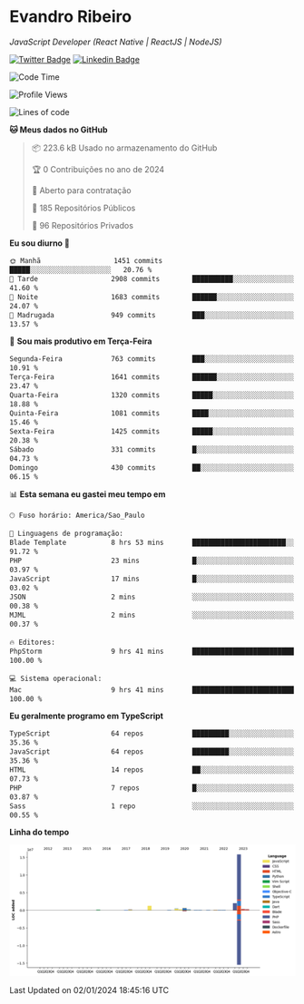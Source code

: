 # Evandro **Ribeiro**

*JavaScript Developer (React Native | ReactJS | NodeJS)*

[![Twitter Badge](https://img.shields.io/badge/-@ribeiroevandro-201B2D?style=flat-square&labelColor=201B2D&logo=twitter&logoColor=white&link=https://twitter.com/ribeiroevandro)](https://twitter.com/ribeiroevandro) 
[![Linkedin Badge](https://img.shields.io/badge/-Evandro%20Ribeiro-201B2D?style=flat-square&logo=Linkedin&logoColor=white&link=https://www.linkedin.com/in/ribeiroevandro)](https://www.linkedin.com/in/ribeiroevandro) 


<!--START_SECTION:waka-->
![Code Time](http://img.shields.io/badge/Code%20Time-3%2C622%20hrs%2045%20mins-blue)

![Profile Views](http://img.shields.io/badge/Visualizac%C3%B5es%20do%20perfil-0-blue)

![Lines of code](https://img.shields.io/badge/Desde%20o%20Hello%20World%20eu%20escrevi-21.6%20million%20linhas%20de%20c%C3%B3digo-blue)

**🐱 Meus dados no GitHub** 

> 📦 223.6 kB Usado no armazenamento do GitHub 
 > 
> 🏆 0 Contribuições no ano de 2024
 > 
> 💼 Aberto para contratação
 > 
> 📜 185 Repositórios Públicos 
 > 
> 🔑 96 Repositórios Privados 
 > 
**Eu sou diurno 🐤** 

```text
🌞 Manhã                  1451 commits        █████░░░░░░░░░░░░░░░░░░░░   20.76 % 
🌆 Tarde                  2908 commits        ██████████░░░░░░░░░░░░░░░   41.60 % 
🌃 Noite                  1683 commits        ██████░░░░░░░░░░░░░░░░░░░   24.07 % 
🌙 Madrugada              949 commits         ███░░░░░░░░░░░░░░░░░░░░░░   13.57 % 
```
📅 **Sou mais produtivo em Terça-Feira** 

```text
Segunda-Feira            763 commits         ███░░░░░░░░░░░░░░░░░░░░░░   10.91 % 
Terça-Feira              1641 commits        ██████░░░░░░░░░░░░░░░░░░░   23.47 % 
Quarta-Feira             1320 commits        █████░░░░░░░░░░░░░░░░░░░░   18.88 % 
Quinta-Feira             1081 commits        ████░░░░░░░░░░░░░░░░░░░░░   15.46 % 
Sexta-Feira              1425 commits        █████░░░░░░░░░░░░░░░░░░░░   20.38 % 
Sábado                   331 commits         █░░░░░░░░░░░░░░░░░░░░░░░░   04.73 % 
Domingo                  430 commits         ██░░░░░░░░░░░░░░░░░░░░░░░   06.15 % 
```


📊 **Esta semana eu gastei meu tempo em** 

```text
🕑︎ Fuso horário: America/Sao_Paulo

💬 Linguagens de programação: 
Blade Template           8 hrs 53 mins       ███████████████████████░░   91.72 % 
PHP                      23 mins             █░░░░░░░░░░░░░░░░░░░░░░░░   03.97 % 
JavaScript               17 mins             █░░░░░░░░░░░░░░░░░░░░░░░░   03.02 % 
JSON                     2 mins              ░░░░░░░░░░░░░░░░░░░░░░░░░   00.38 % 
MJML                     2 mins              ░░░░░░░░░░░░░░░░░░░░░░░░░   00.37 % 

🔥 Editores: 
PhpStorm                 9 hrs 41 mins       █████████████████████████   100.00 % 

💻 Sistema operacional: 
Mac                      9 hrs 41 mins       █████████████████████████   100.00 % 
```

**Eu geralmente programo em TypeScript** 

```text
TypeScript               64 repos            █████████░░░░░░░░░░░░░░░░   35.36 % 
JavaScript               64 repos            █████████░░░░░░░░░░░░░░░░   35.36 % 
HTML                     14 repos            ██░░░░░░░░░░░░░░░░░░░░░░░   07.73 % 
PHP                      7 repos             █░░░░░░░░░░░░░░░░░░░░░░░░   03.87 % 
Sass                     1 repo              ░░░░░░░░░░░░░░░░░░░░░░░░░   00.55 % 
```



**Linha do tempo**

![Lines of Code chart](https://raw.githubusercontent.com/ribeiroevandro/ribeiroevandro/main/assets/bar_graph.png)


 Last Updated on 02/01/2024 18:45:16 UTC
<!--END_SECTION:waka-->
